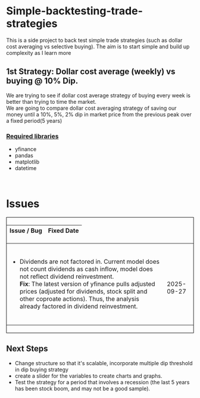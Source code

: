 # Simple-backtesting-trade-strategies
This is a side project to back test simple trade strategies (such as dollar cost averaging vs selective buying). The aim is to start simple and build up complexity as I learn more

## 1st Strategy: Dollar cost average (weekly) vs buying @ 10% Dip. 
We are trying to see if dollar cost average strategy of buying every week is better than trying to time the market.  
We are going to compare dollar cost averaging strategy of saving our money until a 10%, 5%, 2% dip in market price from the previous peak over a fixed period(5 years) 

### <u>Required libraries</u>
* yfinance
* pandas
* matplotlib
* datetime

</br>

# Issues
<table style=   "white-space: pre-line;
                border: 1px solid black;
                ">
    <thead>
        <tr>
            <th>Issue / Bug </th>
            <th>Fixed Date </th>
        </tr>
    </thead>
    <tbody>
        <tr> 
            <td>
            <ul><li>Dividends are not factored in. Current model does not count dividends as cash inflow, model does not reflect dividend reinvestment.
            <b>Fix</b>: The latest version of yfinance pulls adjusted prices (adjusted for dividends, stock split and other coproate actions). Thus, the analysis already factored in dividend reinvestment.</li></ul>
            </td>
            <td>
            2025-09-27
            </td>
        </tr>
    </tbody>
</table>

## Next Steps

* Change structure so that it's scalable, incorporate multiple dip threshold in dip buying strategy
* create a slider for the variables to create charts and graphs. 
* Test the strategy for a period that involves a recession (the last 5 years has been stock boom, and may not be a good sample).



